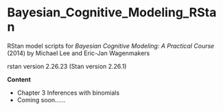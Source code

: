# Bayesian_Cognitive_Modeling_RStan
RStan model scripts for *Bayesian Cognitive Modeling: A Practical Course* (2014) by Michael Lee and Eric-Jan Wagenmakers

rstan version 2.26.23 (Stan version 2.26.1)

**Content**

- Chapter 3 Inferences with binomials
- Coming soon......

